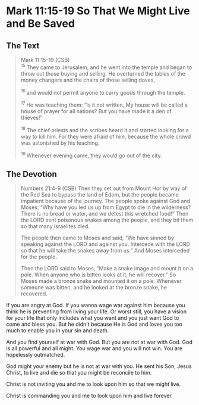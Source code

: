 # Mark 11:15-19 So That We Might Live and Be Saved

## The Text

>Mark 11:15–19 (CSB)  
><sup> 15 </sup> They came to Jerusalem, and he went into the temple and began to throw out those buying and selling. He overturned the tables of the money changers and the chairs of those selling doves, 
>
><sup> 16 </sup> and would not permit anyone to carry goods through the temple. 
>
><sup> 17 </sup> He was teaching them: “Is it not written, My house will be called a house of prayer for all nations? But you have made it a den of thieves!” 
>
><sup> 18 </sup> The chief priests and the scribes heard it and started looking for a way to kill him. For they were afraid of him, because the whole crowd was astonished by his teaching. 
>
><sup> 19 </sup> Whenever evening came, they would go out of the city.

## The Devotion

>Numbers 21:4-9 (CSB) Then they set out from Mount Hor by way of the Red Sea to bypass the land of Edom, but the people became impatient because of the journey. The people spoke against God and Moses: “Why have you led us up from Egypt to die in the wilderness? There is no bread or water, and we detest this wretched food!” Then the LORD sent poisonous snakes among the people, and they bit them so that many Israelites died.
>
>The people then came to Moses and said, “We have sinned by speaking against the LORD and against you. Intercede with the LORD so that he will take the snakes away from us.” And Moses interceded for the people.
>
>Then the LORD said to Moses, “Make a snake image and mount it on a pole. When anyone who is bitten looks at it, he will recover.” So Moses made a bronze snake and mounted it on a pole. Whenever someone was bitten, and he looked at the bronze snake, he recovered.

If you are angry at God. If you wanna wage war against him because you think he is preventing from living your life. Or worst still, you have a vision for your life that only includes what you want and you just want God to come and bless you. But he didn't because He is God and loves you too much to enable you in your sin and death.

And you find yourself at war with God. But you are not at war with God. God is all powerful and all might. You wage war and you will not win. You are hopelessly outmatched.

God might your enemy but he is not at war with you. He sent his Son, Jesus Christ, to live and die so that you might be reconcile to him.

Christ is not inviting you and me to look upon him so that we might live.

Christ is commanding you and me to look upon him and live forever.
